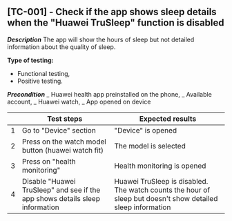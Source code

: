 ## **[TC-001] - Check if the app shows sleep details when the "Huawei TruSleep" function is disabled**

**_Description_**
The app will show the hours of sleep but not detailed information about the quality of sleep.

**Type of testing:**

- Functional testing,
- Positive testing.

**_Precondition_**
_ Huawei health app preinstalled on the phone,
_ Available account,
_ Huawei watch,
_ App opened on device

|     | **Test steps**                                                               | **Expected results**                                                                                        |
| --- | ---------------------------------------------------------------------------- | ----------------------------------------------------------------------------------------------------------- |
| 1   | Go to "Device" section                                                       | "Device" is opened                                                                                          |
| 2   | Press on the watch model button (huawei watch fit)                           | The model is selected                                                                                       |
| 3   | Press on "health monitoring"                                                 | Health monitoring is opened                                                                                 |
| 4   | Disable "Huawei TruSleep" and see if the app shows details sleep information | Huawei TruSleep is disabled. The watch counts the hour of sleep but doesn't show detailed sleep information |
